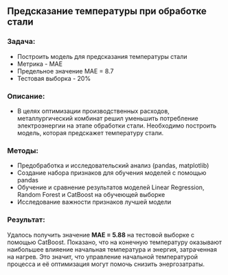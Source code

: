 ## Предсказание температуры при обработке стали
### Задача:
* Построить модель для предсказания температуры стали
* Метрика - MAE
* Предельное значение MAE = 8.7
* Тестовая выборка - 20%

### Описание:
* В целях оптимизации производственных расходов, металлургический комбинат решил уменьшить потребление электроэнергии на этапе обработки стали. Необходимо построить модель, которая предскажет температуру стали.

### Методы:
* Предобработка и исследовательский анализ (pandas, matplotlib)
* Создание набора признаков для обучения моделей с помощью pandas
* Обучение и сравнение результатов моделей Linear Regression, Random Forest и CatBoost на обучеющей выборке
* Исследование важности признаков лучшей модели

### Результат:
Удалось получить значение <b>MAE = 5.88</b> на тестовой выборке с помощью CatBoost. Показано, что на конечную температуру оказывают наибольшее влияение начальная температура и энергия, затраченная на нагрев. Это значит, что управление начальной температурой процесса и её оптимизация могут помочь снизить энергозатраты.
